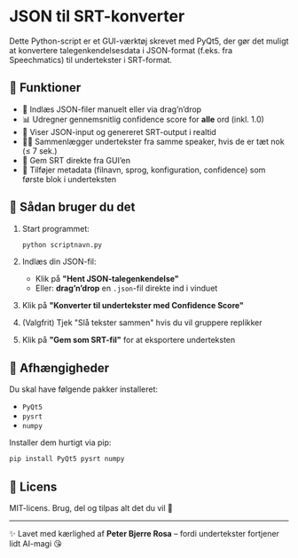 # JSON til SRT-konverter

Dette Python-script er et GUI-værktøj skrevet med PyQt5, der gør det muligt at konvertere talegenkendelsesdata i JSON-format (f.eks. fra Speechmatics) til undertekster i SRT-format.

## 🧠 Funktioner

- 🎯 Indlæs JSON-filer manuelt eller via drag’n’drop
- 📊 Udregner gennemsnitlig confidence score for **alle** ord (inkl. 1.0)
- 👀 Viser JSON-input og genereret SRT-output i realtid
- 👯‍♂️ Sammenlægger undertekster fra samme speaker, hvis de er tæt nok (≤ 7 sek.)
- 💾 Gem SRT direkte fra GUI’en
- 📝 Tilføjer metadata (filnavn, sprog, konfiguration, confidence) som første blok i underteksten

## 🚀 Sådan bruger du det

1. Start programmet:
   ```bash
   python scriptnavn.py
   ```

2. Indlæs din JSON-fil:
   - Klik på **"Hent JSON-talegenkendelse"**
   - Eller: **drag’n’drop** en `.json`-fil direkte ind i vinduet

3. Klik på **"Konverter til undertekster med Confidence Score"**

4. (Valgfrit) Tjek "Slå tekster sammen" hvis du vil gruppere replikker

5. Klik på **"Gem som SRT-fil"** for at eksportere underteksten

## 🔧 Afhængigheder

Du skal have følgende pakker installeret:

- `PyQt5`
- `pysrt`
- `numpy`

Installer dem hurtigt via pip:
```bash
pip install PyQt5 pysrt numpy
```

## 📄 Licens

MIT-licens. Brug, del og tilpas alt det du vil 💖

---

✨ Lavet med kærlighed af **Peter Bjerre Rosa** – fordi undertekster fortjener lidt AI-magi 😘
